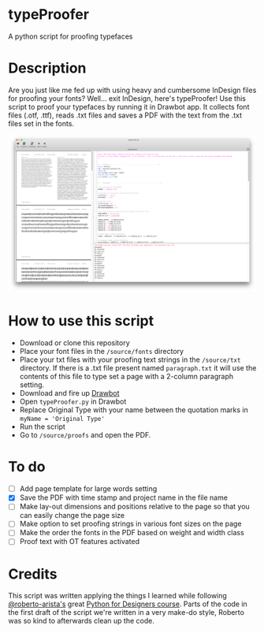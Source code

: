 # typeProofer
A python script for proofing typefaces

# Description
Are you just like me fed up with using heavy and cumbersome InDesign files for proofing your fonts? Well... exit InDesign, here's typeProofer!
Use this script to proof your typefaces by running it in Drawbot app.
It collects font files (.otf, .ttf), reads .txt files and saves a PDF with the text from the .txt files set in the fonts.

![](https://github.com/originaltype/typeProofer/blob/main/img/Screen%20Shot%202021-04-19%20at%2016.22.00.png)



# How to use this script
* Download or clone this repository
* Place your font files in the ```/source/fonts``` directory
* Place your txt files with your proofing text strings in the ```/source/txt``` directory. If there is a .txt file present named ```paragraph.txt``` it will use the contents of this file to type set a page with a 2-column paragraph setting.
* Download and fire up [Drawbot](https://www.drawbot.com/)
* Open ```typeProofer.py``` in Drawbot
* Replace Original Type with your name between the quotation marks in ```myName = 'Original Type'```
* Run the script
* Go to ```/source/proofs``` and open the PDF.

# To do
- [ ] Add page template for large words setting
- [X] Save the PDF with time stamp and project name in the file name
- [ ] Make lay-out dimensions and positions relative to the page so that you can easily change the page size
- [ ] Make option to set proofing strings in various font sizes on the page
- [ ] Make the order the fonts in the PDF based on weight and width class
- [ ] Proof text with OT features activated

# Credits
This script was written applying the things I learned while following [@roberto-arista's](https://github.com/roberto-arista) great [Python for Designers course](https://pythonfordesigners.com/). Parts of the code in the first draft of the script we're written in a very make-do style, Roberto was so kind to afterwards clean up the code.
